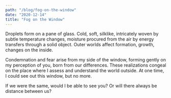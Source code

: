 ```yaml
---
path: "/blog/fog-on-the-window"
date: "2020-12-14"
title: "Fog on the Window"
---
```


Droplets form on a pane of glass. Cold, soft, silklike, intricately woven by subtle temperature changes, moisture procured from the air by energy transfers through a solid object. Outer worlds affect formation, growth, changes on the inside.

Condemnation and fear arise from my side of the window, forming gently on my perception of you, born from our differences. These realizations congeal on the place where I assess and understand the world outside. At one time, I could see out this window, but no more.

If we were the same, would I be able to see you? Or will there always be distance between us?
